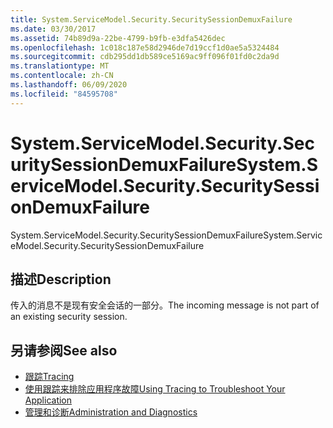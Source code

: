 ```yaml
---
title: System.ServiceModel.Security.SecuritySessionDemuxFailure
ms.date: 03/30/2017
ms.assetid: 74b89d9a-22be-4799-b9fb-e3dfa5426dec
ms.openlocfilehash: 1c018c187e58d2946de7d19ccf1d0ae5a5324484
ms.sourcegitcommit: cdb295dd1db589ce5169ac9ff096f01fd0c2da9d
ms.translationtype: MT
ms.contentlocale: zh-CN
ms.lasthandoff: 06/09/2020
ms.locfileid: "84595708"
---
```

# <a name="systemservicemodelsecuritysecuritysessiondemuxfailure"></a><span data-ttu-id="1e77b-102">System.ServiceModel.Security.SecuritySessionDemuxFailure</span><span class="sxs-lookup"><span data-stu-id="1e77b-102">System.ServiceModel.Security.SecuritySessionDemuxFailure</span></span>
<span data-ttu-id="1e77b-103">System.ServiceModel.Security.SecuritySessionDemuxFailure</span><span class="sxs-lookup"><span data-stu-id="1e77b-103">System.ServiceModel.Security.SecuritySessionDemuxFailure</span></span>  
  
## <a name="description"></a><span data-ttu-id="1e77b-104">描述</span><span class="sxs-lookup"><span data-stu-id="1e77b-104">Description</span></span>  
 <span data-ttu-id="1e77b-105">传入的消息不是现有安全会话的一部分。</span><span class="sxs-lookup"><span data-stu-id="1e77b-105">The incoming message is not part of an existing security session.</span></span>  
  
## <a name="see-also"></a><span data-ttu-id="1e77b-106">另请参阅</span><span class="sxs-lookup"><span data-stu-id="1e77b-106">See also</span></span>

- [<span data-ttu-id="1e77b-107">跟踪</span><span class="sxs-lookup"><span data-stu-id="1e77b-107">Tracing</span></span>](index.md)
- [<span data-ttu-id="1e77b-108">使用跟踪来排除应用程序故障</span><span class="sxs-lookup"><span data-stu-id="1e77b-108">Using Tracing to Troubleshoot Your Application</span></span>](using-tracing-to-troubleshoot-your-application.md)
- [<span data-ttu-id="1e77b-109">管理和诊断</span><span class="sxs-lookup"><span data-stu-id="1e77b-109">Administration and Diagnostics</span></span>](../index.md)

